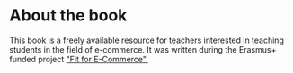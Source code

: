 # About the book

This book is a freely available resource for teachers interested in teaching students in the field of e-commerce. It was written during the Erasmus+ funded project ["Fit for E-Commerce".](https://fitforecommerce.github.io)



